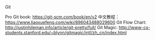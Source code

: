 Git

Pro Git book: https://git-scm.com/book/en/v2
中文教程：https://www.liaoxuefeng.com/wiki/896043488029600
Git Flow Chart: http://justinhileman.info/article/git-pretty/full/
Git Magic: http://www-cs-students.stanford.edu/~blynn/gitmagic/intl/zh_cn/index.html